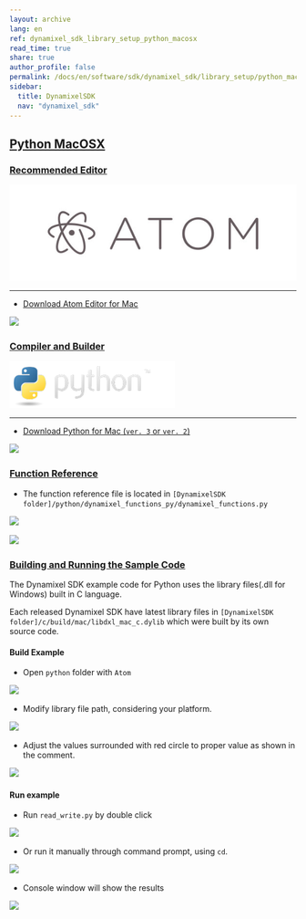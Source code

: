 ```yaml
---
layout: archive
lang: en
ref: dynamixel_sdk_library_setup_python_macosx
read_time: true
share: true
author_profile: false
permalink: /docs/en/software/sdk/dynamixel_sdk/library_setup/python_macosx/
sidebar:
  title: DynamixelSDK
  nav: "dynamixel_sdk"
---
```


<div style="counter-reset: h2 9"></div>
<div style="counter-reset: h1 2"></div>

## [Python MacOSX](#python-macosx)

### [Recommended Editor](#recommended-editor)

![](/assets/images/sw/sdk/dynamixel_sdk/library_setup/python/atom-logo.jpg)

------------------------------------------------------------------------------------

* [Download Atom Editor for Mac](https://atom.io/)

![](/assets/images/sw/sdk/dynamixel_sdk/library_setup/python/mac/library_file/a1.png)

### [Compiler and Builder](#compiler-and-builder)

![](/assets/images/sw/sdk/dynamixel_sdk/library_setup/python/python.png)

------------------------------------------------------------------------------------

* [Download Python for Mac (`ver. 3` or `ver. 2`)](https://www.python.org/downloads/)

![](/assets/images/sw/sdk/dynamixel_sdk/library_setup/python/mac/library_file/b1.png)

### [Function Reference](#function-reference)

* The function reference file is located in `[DynamixelSDK folder]/python/dynamixel_functions_py/dynamixel_functions.py`

![](/assets/images/sw/sdk/dynamixel_sdk/library_setup/python/mac/library_file/2.png)

![](/assets/images/sw/sdk/dynamixel_sdk/library_setup/python/mac/library_file/1.png)

### [Building and Running the Sample Code](#building-and-running-the-sample-code)

The Dynamixel SDK example code for Python uses the library files(.dll for Windows) built in C language.

Each released Dynamixel SDK have latest library files in `[DynamixelSDK folder]/c/build/mac/libdxl_mac_c.dylib` which were built by its own source code.

#### Build Example

* Open `python` folder with `Atom` 

![](/assets/images/sw/sdk/dynamixel_sdk/library_setup/python/mac/sample_code/1.png)

* Modify library file path, considering your platform.

![](/assets/images/sw/sdk/dynamixel_sdk/library_setup/python/mac/sample_code/2.png)

* Adjust the values surrounded with red circle to proper value as shown in the comment.

![](/assets/images/sw/sdk/dynamixel_sdk/library_setup/python/mac/sample_code/3.png)


#### Run example

* Run `read_write.py` by double click

![](/assets/images/sw/sdk/dynamixel_sdk/library_setup/python/mac/sample_code/4.png)

* Or run it manually through command prompt, using `cd`. 

![](/assets/images/sw/sdk/dynamixel_sdk/library_setup/python/mac/sample_code/5.png)

* Console window will show the results

![](/assets/images/sw/sdk/dynamixel_sdk/library_setup/python/mac/sample_code/6.png)